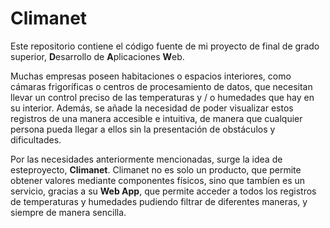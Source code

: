 <h1>Climanet</h1>

Este repositorio contiene el código fuente de mi proyecto de final de grado superior, <b>D</b>esarrollo de <b>A</b>plicaciones <b>W</b>eb.

Muchas empresas poseen habitaciones o espacios interiores, como cámaras frigoríficas o centros de procesamiento de datos, que necesitan llevar un control preciso de las temperaturas y / o humedades que hay en su interior. Además, se añade la necesidad de poder visualizar estos registros de una manera accesible e intuitiva, de manera que cualquier persona pueda llegar a ellos sin la presentación de obstáculos y dificultades. 

Por las necesidades anteriormente mencionadas, surge la idea de esteproyecto, <b>Climanet</b>. Climanet no es solo un producto, que permite obtener valores mediante componentes físicos, sino que tambíen es un servicio, gracias a su <b>Web App</b>, que permite acceder a todos los registros de temperaturas y humedades pudiendo filtrar de diferentes maneras, y siempre de manera sencilla.

